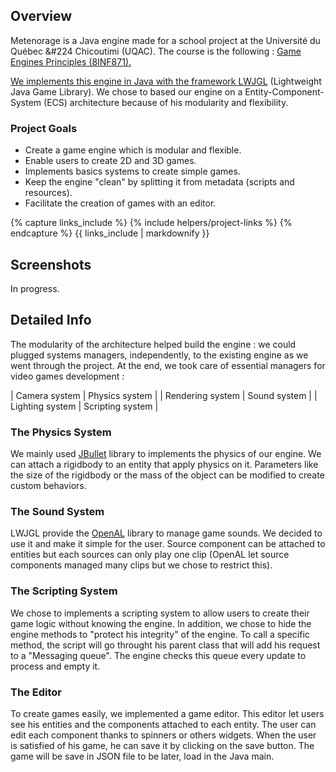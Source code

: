 <!---
Grégoire Boiron <gregoire.boiron@gmail.com>
Copyright (c) 2018 Grégoire Boiron  All Rights Reserved.
--->

Overview
--------------------
Metenorage is a Java engine made for a school project at the Université du Québec &#224 Chicoutimi (UQAC). The course is the following : <a href="http://cours.uqac.ca/8INF871">Game Engines Principles (8INF871).

We implements this engine in Java with the framework <a href="https://www.lwjgl.org/">LWJGL</a> (Lightweight Java Game Library). We chose to based our engine on a Entity-Component-System (ECS) architecture because of his modularity and flexibility.

### Project Goals
* Create a game engine which is modular and flexible.
* Enable users to create 2D and 3D games.
* Implements basics systems to create simple games.
* Keep the engine "clean" by splitting it from metadata (scripts and resources).
* Facilitate the creation of games with an editor.

{% capture links_include %}
{% include helpers/project-links %}
{% endcapture %}
{{ links_include | markdownify }}

Screenshots
--------------------
In progress.

Detailed Info
--------------------
The modularity of the architecture helped build the engine : we could plugged systems managers, independently, to the existing engine as we went through the project. At the end, we took care of essential managers for video games development :

| Camera system | Physics system |
| Rendering system | Sound system |
| Lighting system | Scripting system |

### The Physics System
We mainly used <a href="http://jbullet.advel.cz/">JBullet</a> library to implements the physics of our engine. We can attach a rigidbody to an entity that apply physics on it. Parameters like the size of the rigidbody or the mass of the object can be modified to create custom behaviors.

### The Sound System
LWJGL provide the <a href="https://www.openal.org/">OpenAL</a> library to manage game sounds. We decided to use it and make it simple for the user. Source component can be attached to entities but each sources can only play one clip (OpenAL let source components managed many clips but we chose to restrict this).


### The Scripting System
We chose to implements a scripting system to allow users to create their game logic without knowing the engine. In addition, we chose to hide the engine methods to "protect his integrity" of the engine. To call a specific method, the script will go throught his parent class that will add his request to a "Messaging queue". The engine checks this queue every update to process and empty it.

### The Editor
To create games easily, we implemented a game editor. This editor let users see his entities and the components attached to each entity. The user can edit each component thanks to spinners or others widgets. When the user is satisfied of his game, he can save it by clicking on the save button. The game will be save in JSON file to be later, load in the Java main.
